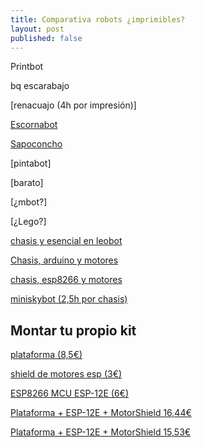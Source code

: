 ```yaml
---
title: Comparativa robots ¿imprimibles?
layout: post
published: false
---
```




Printbot

bq escarabajo

[renacuajo (4h por impresión)]

[Escornabot](http://bricolabs.cc/wiki/index.php?title=Escornabot)

[Sapoconcho](http://bricolabs.cc/wiki/index.php?title=Sapoconcho)

[pintabot]

[barato]

[¿mbot?]

[¿Lego?]

[chasis y esencial en leobot](http://www.leantec.es/kits-arduino/53-kit-chasis-robot-2wd-l298-hc-sr04-protoboard.html)

[Chasis, arduino y motores](http://es.aliexpress.com/store/product/New-Avoidance-tracking-Motor-Smart-Robot-Car-Chassis-Kit-Speed-Encoder-Battery-Box-2WD-Ultrasonic-module/110055_32361522385.html?spm=2114.12010408.100007.5.oRnamN&isOrig=true#extend)

[chasis, esp8266 y motores](http://es.aliexpress.com/store/product/10PCS-LOT-NodeMcu-Lua-WIFI-development-board-based-on-the-ESP8266-Internet-of-things/1266255_32331592472.html?spm=2114.04010208.3.38.Bqr5DW&ws_ab_test=searchweb201556_6,searchweb201602_5_10036_10035_301_10034_10033_507_10032_10020_10017_10005_10006_10021_10022_401_10018_10019,searchweb201603_9&btsid=91d51f07-5e99-46c1-a50e-b4c93be28234)

[miniskybot (2,5h por chasis)](http://www.thingiverse.com/thing:63165/#files)

## Montar tu propio kit

[plataforma (8,5€)](http://es.aliexpress.com/item/New-Motor-Smart-Robot-Car-Chassis-Kit-Speed-Encoder-Battery-Box-2WD-For-Arduino-Free-Shipping/32582009878.html?spm=2114.04010208.0.469.TgsGdv)

[shield de motores esp (3€)](http://es.aliexpress.com/store/product/10pcs-freeshipping-NodeMCU-Motor-Shield-Board-L293D-for-ESP-12E-from-ESP8266-kit-diy-rc-toy/1965526_32633959625.html?spm=2114.04010208.3.9.UFWGg0&ws_ab_test=searchweb201556_6,searchweb201602_5_10036_10035_301_10034_10033_507_10032_10020_10017_10005_10006_10021_10022_401_10018_10019,searchweb201603_9&btsid=1c4f15f2-b245-4ada-9c09-ada3eab552a4)

[ESP8266 MCU ESP-12E (6€)](http://es.aliexpress.com/store/product/Free-shipping-10PCS-lot-NodeMCU-development-board-for-ESP-12E-from-ESP8266-esp-12E-programable-wifi/1264329_32436815600.html?spm=2114.04010208.3.1.TgsGdv&ws_ab_test=searchweb201556_6,searchweb201602_5_2000019_10036_10035_301_10034_10033_507_10032_10020_10017_10005_10006_10021_10022_401_10018_10019,searchweb201603_9&btsid=ef403f2c-c6bd-4036-a821-78ca1c3cfd66)

[Plataforma + ESP-12E + MotorShield 16,44€](http://es.aliexpress.com/store/product/10PCS-LOT-New-Wireless-module-NodeMcu-Lua-WIFI-Internet-of-Things-development-board-based-ESP8266-with/1171090_32348338654.html?spm=2114.04010208.3.35.Fhxrjh&ws_ab_test=searchweb201556_7,searchweb201602_5_301_10034_10033_507_10032_508_10020_10017_10005_10006_10021_10022_401_10018_10019,searchweb201603_1&btsid=454fd964-b1b4-4d0b-9613-8f270db94480)

[Plataforma + ESP-12E + MotorShield 15,53€](http://es.aliexpress.com/store/product/10PCS-LOT-NodeMcu-Lua-WIFI-development-board-based-on-the-ESP8266-Internet-of-things/1266255_32331592472.html?spm=2114.04010208.3.1.bh1X3E&ws_ab_test=searchweb201556_7,searchweb201602_5_301_10034_10033_507_10032_508_10020_10017_10005_10006_10021_10022_401_10018_10019,searchweb201603_1&btsid=92c4d022-a287-482d-b191-b25c362e95fd)
